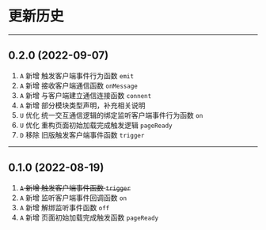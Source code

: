# 更新历史

---

## 0.2.0 (2022-09-07)

1. `A` 新增 触发客户端事件行为函数 `emit`
2. `A` 新增 接收客户端通信函数 `onMessage`
3. `A` 新增 与客户端建立通信连接函数 `connent`
4. `A` 新增 部分模块类型声明，补充相关说明
5. `U` 优化 统一交互通信逻辑的绑定监听客户端事件行为函数 `on`
6. `U` 优化 重构页面初始加载完成触发逻辑 `pageReady`
7. `D` 移除 旧版触发客户端事件函数 `trigger`

---

## 0.1.0 (2022-08-19)

1. ~~`A` 新增 触发客户端事件函数 `trigger`~~
2. `A` 新增 监听客户端事件回调函数 `on`
3. `A` 新增 解绑监听事件函数 `off`
4. `A` 新增 页面初始加载完成触发函数 `pageReady`
